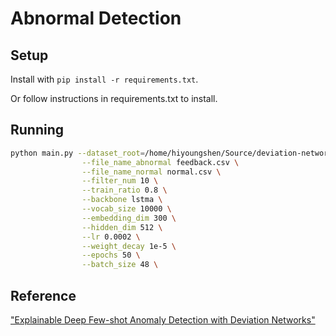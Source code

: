 # Abnormal Detection

## Setup 

Install with `pip install -r requirements.txt`.

Or follow instructions in requirements.txt to install.

## Running

```bash
python main.py --dataset_root=/home/hiyoungshen/Source/deviation-network-fliggy/data/datasets/ \
                --file_name_abnormal feedback.csv \
                --file_name_normal normal.csv \
                --filter_num 10 \
                --train_ratio 0.8 \
                --backbone lstma \
                --vocab_size 10000 \
                --embedding_dim 300 \
                --hidden_dim 512 \
                --lr 0.0002 \
                --weight_decay 1e-5 \
                --epochs 50 \
                --batch_size 48 \
```


## Reference

["Explainable Deep Few-shot Anomaly Detection with Deviation Networks"](https://arxiv.org/abs/2108.00462)